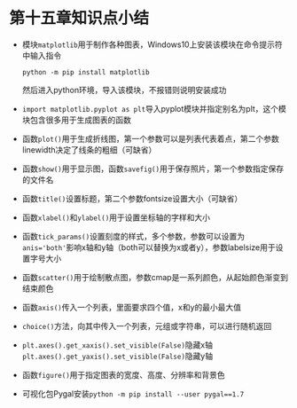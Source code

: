 # 第十五章知识点小结

- 模块`matplotlib`用于制作各种图表，Windows10上安装该模块在命令提示符中输入指令

  ```
  python -m pip install matplotlib
  ```

  然后进入python环境，导入该模块，不报错则说明安装成功

- `import matplotlib.pyplot as plt`导入pyplot模块并指定别名为plt，这个模块包含很多用于生成图表的函数

- 函数`plot()`用于生成折线图，第一个参数可以是列表代表着点，第二个参数linewidth决定了线条的粗细（可缺省）

- 函数`show()`用于显示图，函数`savefig()`用于保存照片，第一个参数指定保存的文件名

- 函数`title()`设置标题，第二个参数fontsize设置大小（可缺省）

- 函数`xlabel()`和`ylabel()`用于设置坐标轴的字样和大小

- 函数`tick_params()`设置刻度的样式，多个参数，参数可以设置为`anis='both'`影响x轴和y轴（both可以替换为x或者y），参数labelsize用于设置字号大小

- 函数`scatter()`用于绘制散点图，参数cmap是一系列颜色，从起始颜色渐变到结束颜色

- 函数`axis()`传入一个列表，里面要求四个值，x和y的最小最大值

- `choice()`方法，向其中传入一个列表，元组或字符串，可以进行随机返回

- `plt.axes().get_xaxis().set_visible(False)`隐藏x轴`plt.axes().get_yaxis().set_visible(False)`隐藏y轴

- 函数`figure()`用于指定图表的宽度、高度、分辨率和背景色

- 可视化包Pygal安装`python -m pip install --user pygal==1.7`



